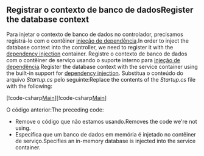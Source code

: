 ## <a name="register-the-database-context"></a><span data-ttu-id="bae06-101">Registrar o contexto de banco de dados</span><span class="sxs-lookup"><span data-stu-id="bae06-101">Register the database context</span></span>

<span data-ttu-id="bae06-102">Para injetar o contexto de banco de dados no controlador, precisamos registrá-lo com o contêiner [injeção de dependência](xref:fundamentals/dependency-injection).</span><span class="sxs-lookup"><span data-stu-id="bae06-102">In order to inject the database context into the controller, we need to register it with the [dependency injection](xref:fundamentals/dependency-injection) container.</span></span> <span data-ttu-id="bae06-103">Registre o contexto de banco de dados com o contêiner de serviço usando o suporte interno para [injeção de dependência](xref:fundamentals/dependency-injection).</span><span class="sxs-lookup"><span data-stu-id="bae06-103">Register the database context with the service container using the built-in support for [dependency injection](xref:fundamentals/dependency-injection).</span></span> <span data-ttu-id="bae06-104">Substitua o conteúdo do arquivo *Startup.cs* pelo seguinte:</span><span class="sxs-lookup"><span data-stu-id="bae06-104">Replace the contents of the *Startup.cs* file with the following:</span></span>

<span data-ttu-id="bae06-105">[!code-csharp[Main](../../tutorials/first-web-api/sample/TodoApi/Startup.cs?highlight=2,4,12)]</span><span class="sxs-lookup"><span data-stu-id="bae06-105">[!code-csharp[Main](../../tutorials/first-web-api/sample/TodoApi/Startup.cs?highlight=2,4,12)]</span></span>

<span data-ttu-id="bae06-106">O código anterior:</span><span class="sxs-lookup"><span data-stu-id="bae06-106">The preceding code:</span></span>

* <span data-ttu-id="bae06-107">Remove o código que não estamos usando.</span><span class="sxs-lookup"><span data-stu-id="bae06-107">Removes the code we're not using.</span></span>
* <span data-ttu-id="bae06-108">Especifica que um banco de dados em memória é injetado no contêiner de serviço.</span><span class="sxs-lookup"><span data-stu-id="bae06-108">Specifies an in-memory database is injected into the service container.</span></span>

